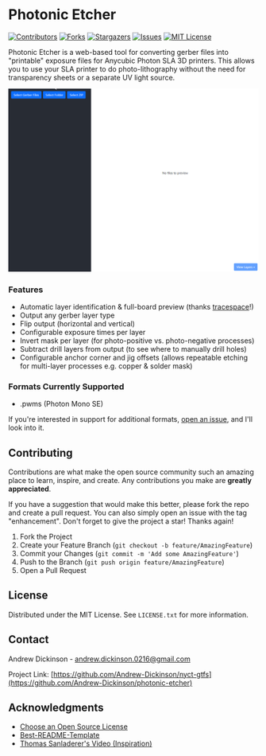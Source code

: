 # Photonic Etcher

[![Contributors][contributors-shield]][contributors-url]
[![Forks][forks-shield]][forks-url]
[![Stargazers][stars-shield]][stars-url]
[![Issues][issues-shield]][issues-url]
[![MIT License][license-shield]][license-url]

Photonic Etcher is a web-based tool for converting gerber files into "printable" exposure files for Anycubic Photon SLA 3D printers. This allows you to use your SLA printer to do photo-lithography without the need for transparency sheets or a separate UV light source.

![An animated GIF showing how Photonic Etcher is used](/demo.gif?raw=true)

### Features
- Automatic layer identification & full-board preview (thanks [tracespace](https://github.com/tracespace/tracespace)!)
- Output any gerber layer type
- Flip output (horizontal and vertical)
- Configurable exposure times per layer
- Invert mask per layer (for photo-positive vs. photo-negative processes)
- Subtract drill layers from output (to see where to manually drill holes)
- Configurable anchor corner and jig offsets (allows repeatable etching for multi-layer processes e.g. copper & solder mask)

### Formats Currently Supported
 - .pwms (Photon Mono SE)

If you're interested in support for additional formats, [open an issue](https://github.com/Andrew-Dickinson/photonic-etcher/issues/new), and I'll look into it.

## Contributing

Contributions are what make the open source community such an amazing place to learn, inspire, and create. Any contributions you make are **greatly appreciated**.

If you have a suggestion that would make this better, please fork the repo and create a pull request. You can also simply open an issue with the tag "enhancement".
Don't forget to give the project a star! Thanks again!

1. Fork the Project
2. Create your Feature Branch (`git checkout -b feature/AmazingFeature`)
3. Commit your Changes (`git commit -m 'Add some AmazingFeature'`)
4. Push to the Branch (`git push origin feature/AmazingFeature`)
5. Open a Pull Request

## License

Distributed under the MIT License. See `LICENSE.txt` for more information.

## Contact

Andrew Dickinson - andrew.dickinson.0216@gmail.com

Project Link: [https://github.com/Andrew-Dickinson/nyct-gtfs](https://github.com/Andrew-Dickinson/photonic-etcher)

## Acknowledgments

* [Choose an Open Source License](https://choosealicense.com)
* [Best-README-Template](https://github.com/othneildrew/Best-README-Template)
* [Thomas Sanladerer's Video (Inspiration)](https://www.youtube.com/watch?v=RudStbSApdE)


[contributors-shield]: https://img.shields.io/github/contributors/Andrew-Dickinson/photonic-etcher.svg?style=for-the-badge
[contributors-url]: https://github.com/Andrew-Dickinson/photonic-etcher/graphs/contributors
[forks-shield]: https://img.shields.io/github/forks/Andrew-Dickinson/photonic-etcher.svg?style=for-the-badge
[forks-url]: https://github.com/Andrew-Dickinson/photonic-etcher/network/members
[stars-shield]: https://img.shields.io/github/stars/Andrew-Dickinson/photonic-etcher.svg?style=for-the-badge
[stars-url]: https://github.com/Andrew-Dickinson/photonic-etcher/stargazers
[issues-shield]: https://img.shields.io/github/issues/Andrew-Dickinson/photonic-etcher.svg?style=for-the-badge
[issues-url]: https://github.com/Andrew-Dickinson/photonic-etcher/issues
[license-shield]: https://img.shields.io/github/license/Andrew-Dickinson/photonic-etcher.svg?style=for-the-badge
[license-url]: https://github.com/Andrew-Dickinson/photonic-etcher/blob/master/LICENSE.txt